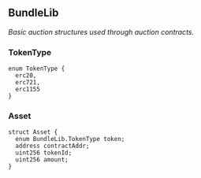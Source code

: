 

## BundleLib

_Basic auction structures used through auction contracts._

### TokenType

```solidity
enum TokenType {
  erc20,
  erc721,
  erc1155
}
```

### Asset

```solidity
struct Asset {
  enum BundleLib.TokenType token;
  address contractAddr;
  uint256 tokenId;
  uint256 amount;
}
```

